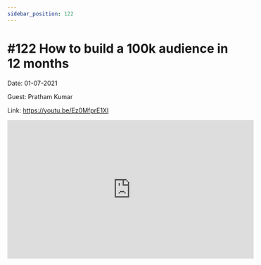 ```yaml
---
sidebar_position: 122
---
```


# #122 How to build a 100k audience in 12 months

Date: 01-07-2021

Guest: Pratham Kumar

Link: https://youtu.be/Ez0MfprE1XI

<iframe width="560" height="315" src="https://www.youtube.com/embed/Ez0MfprE1XI" title="YouTube video player" frameborder="0" allow="accelerometer; autoplay; clipboard-write; encrypted-media; gyroscope; picture-in-picture; web-share" allowfullscreen></iframe>